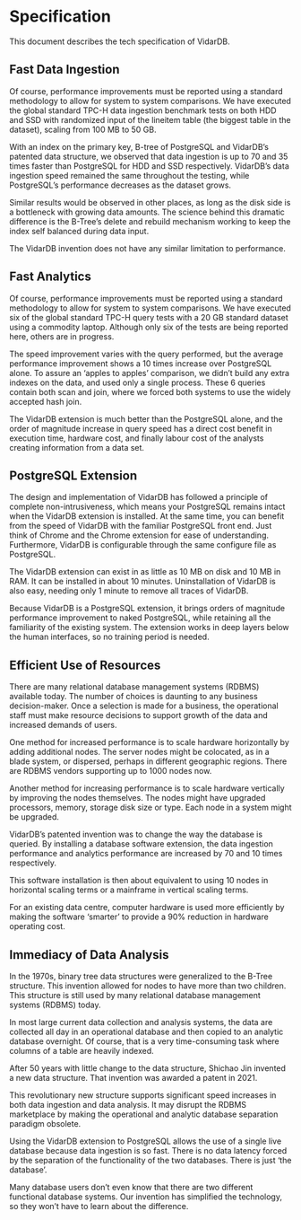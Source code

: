 # Specification

This document describes the tech specification of VidarDB.

## Fast Data Ingestion

Of course, performance improvements must be reported using a standard methodology to allow for system to system comparisons.  We have executed the global standard TPC-H data ingestion benchmark tests on both HDD and SSD with randomized input of the lineitem table (the biggest table in the dataset), scaling from 100 MB to 50 GB.

With an index on the primary key, B-tree of PostgreSQL and VidarDB’s patented data structure, we observed that data ingestion is up to 70 and 35 times faster than PostgreSQL for HDD and SSD respectively.  VidarDB’s data ingestion speed remained the same throughout the testing, while PostgreSQL’s performance decreases as the dataset grows.

Similar results would be observed in other places, as long as the disk side is a bottleneck with growing data amounts. The science behind this dramatic difference is the B-Tree’s delete and rebuild mechanism working to keep the index self balanced during data input.

The VidarDB invention does not have any similar limitation to performance.


## Fast Analytics

Of course, performance improvements must be reported using a standard methodology to allow for system to system comparisons.  We have executed six of the global standard TPC-H query tests with a 20 GB standard dataset using a commodity laptop. Although only six of the tests are being reported here, others are in progress. 

The speed improvement varies with the query performed, but the average performance improvement shows a 10 times increase over PostgreSQL alone.  To assure an ‘apples to apples’ comparison, we didn’t build any extra indexes on the data, and used only a single process.  These 6 queries contain both scan and join, where we forced both systems to use the widely accepted hash join. 

The VidarDB extension is much better than the PostgreSQL alone, and the order of magnitude increase in query speed has a direct cost benefit in execution time, hardware cost, and finally labour cost of the analysts creating information from a data set.

## PostgreSQL Extension

The design and implementation of VidarDB has followed a principle of complete non-intrusiveness, which means your PostgreSQL remains intact when the VidarDB extension is installed.  At the same time, you can benefit from the speed of VidarDB with the familiar PostgreSQL front end. Just think of Chrome and the Chrome extension for ease of understanding. Furthermore, VidarDB is configurable through the same configure file as PostgreSQL. 

The VidarDB extension can exist in as little as 10 MB on disk and 10 MB in RAM.  It can be installed in about 10 minutes. Uninstallation of VidarDB is also easy, needing only 1 minute to remove all traces of VidarDB.

Because VidarDB is a PostgreSQL extension, it brings orders of magnitude performance improvement to naked PostgreSQL, while retaining all the familiarity of the existing system.  The extension works in deep layers below the human interfaces, so no training period is needed.

## Efficient Use of Resources

There are many relational database management systems (RDBMS) available today. The number of choices is daunting to any business decision-maker.  Once a selection is made for a business, the operational staff must make resource decisions to support growth of the data and increased demands of users.

One method for increased performance is to scale hardware horizontally by adding additional nodes. The server nodes might be colocated, as in a blade system, or dispersed, perhaps in different geographic regions. There are RDBMS vendors supporting up to 1000 nodes now.

Another method for increasing performance is to scale hardware vertically by improving the nodes themselves. The nodes might have upgraded processors, memory, storage disk size or type.  Each node in a system might be upgraded.

VidarDB’s patented invention was to change the way the database is queried.  By installing a database software extension, the data ingestion performance and analytics performance are increased by 70 and 10 times respectively.

This software installation is then about equivalent to using 10 nodes in horizontal scaling terms or a mainframe in vertical scaling terms.

For an existing data centre, computer hardware is used more efficiently by making the software ‘smarter’ to provide a 90% reduction in hardware operating cost.

## Immediacy of Data Analysis

In the 1970s, binary tree data structures were generalized to the B-Tree structure. This invention allowed for nodes to have more than two children.  This structure is still used by many relational database management systems (RDBMS) today.

In most large current data collection and analysis systems, the data are collected all day in an operational database and then copied to an analytic database overnight. Of course, that is a very time-consuming task where columns of a table are heavily indexed.

After 50 years with little change to the data structure, Shichao Jin invented a new data structure. That invention was awarded a patent in 2021.

This revolutionary new structure supports significant speed increases in both data ingestion and data analysis. It may disrupt the RDBMS marketplace by making the operational and analytic database separation paradigm obsolete.

Using the VidarDB extension to PostgreSQL allows the use of a single live database because data ingestion is so fast. There is no data latency forced by the separation of the functionality of the two databases. There is just ‘the database’.

Many database users don’t even know that there are two different functional database systems.  Our invention has simplified the technology, so they won’t have to learn about the difference.
